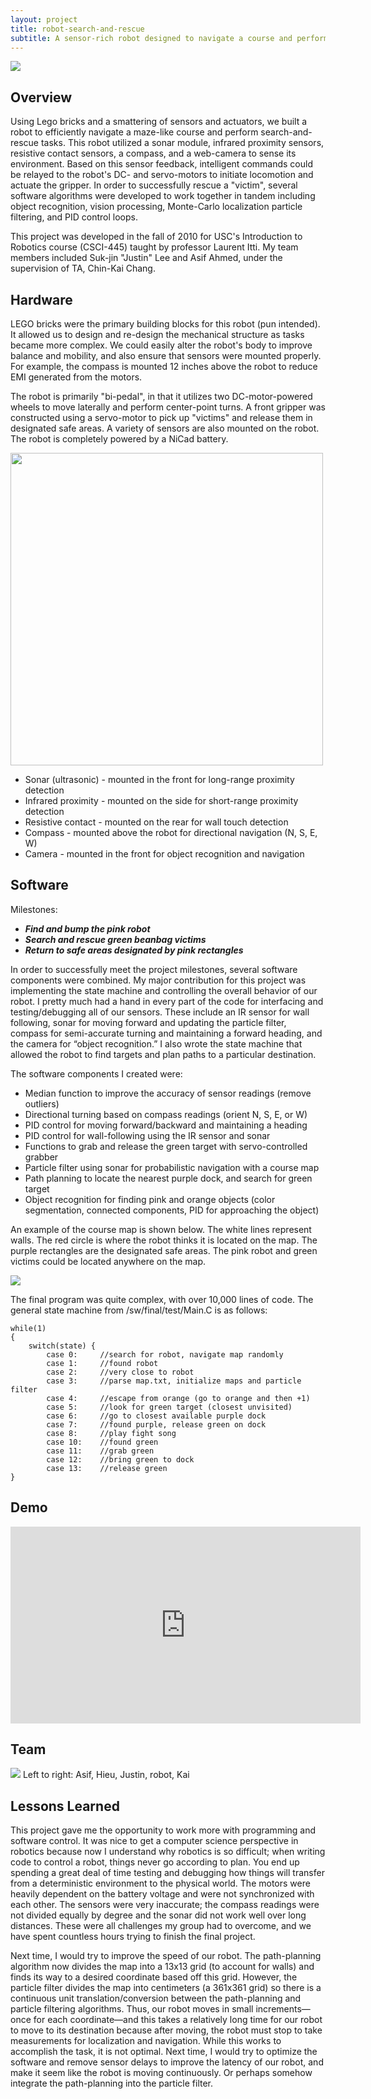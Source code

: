 ```yaml
---
layout: project
title: robot-search-and-rescue
subtitle: A sensor-rich robot designed to navigate a course and perform search-and-rescue tasks.
---
```


<img src="http://niftyhedgehog.com/robot-search-and-rescue/images/robot_closed.jpg">

## Overview
Using Lego bricks and a smattering of sensors and actuators, we built a robot to efficiently navigate a maze-like course and perform search-and-rescue tasks. This robot utilized a sonar module, infrared proximity sensors, resistive contact sensors, a compass, and a web-camera to sense its environment. Based on this sensor feedback, intelligent commands could be relayed to the robot's DC- and servo-motors to initiate locomotion and actuate the gripper. In order to successfully rescue a "victim", several software algorithms were developed to work together in tandem including object recognition, vision processing, Monte-Carlo localization particle filtering, and PID control loops.

This project was developed in the fall of 2010 for USC's Introduction to Robotics course (CSCI-445) taught by professor Laurent Itti. My team members included Suk-jin "Justin" Lee and Asif Ahmed, under the supervision of TA, Chin-Kai Chang.

## Hardware
LEGO bricks were the primary building blocks for this robot (pun intended). It allowed us to design and re-design the mechanical structure as tasks became more complex. We could easily alter the robot's body to improve balance and mobility, and also ensure that sensors were mounted properly. For example, the compass is mounted 12 inches above the robot to reduce EMI generated from the motors. 

The robot is primarily "bi-pedal", in that it utilizes two DC-motor-powered wheels to move laterally and perform center-point turns. A front gripper was constructed using a servo-motor to pick up "victims" and release them in designated safe areas. A variety of sensors are also mounted on the robot. The robot is completely powered by a NiCad battery.

<img src="http://niftyhedgehog.com/robot-search-and-rescue/images/robot.jpg" height="500">

* Sonar (ultrasonic) - mounted in the front for long-range proximity detection
* Infrared proximity - mounted on the side for short-range proximity detection
* Resistive contact - mounted on the rear for wall touch detection
* Compass - mounted above the robot for directional navigation (N, S, E, W)
* Camera - mounted in the front for object recognition and navigation

## Software
Milestones:

* ***Find and bump the pink robot***
* ***Search and rescue green beanbag victims***
* ***Return to safe areas designated by pink rectangles***

In order to successfully meet the project milestones, several software components were combined. My major contribution for this project was implementing the state machine and controlling the overall behavior of our robot. I pretty much had a hand in every part of the code for interfacing and testing/debugging all of our sensors. These include an IR sensor for wall following, sonar for moving forward and updating the particle filter, compass for semi-accurate turning and maintaining a forward heading, and the camera for “object recognition.” I also wrote the state machine that allowed the robot to find targets and plan paths to a particular destination.

The software components I created were:

* Median function to improve the accuracy of sensor readings (remove outliers)
* Directional turning based on compass readings (orient N, S, E, or W)
* PID control for moving forward/backward and maintaining a heading
* PID control for wall-following using the IR sensor and sonar
* Functions to grab and release the green target with servo-controlled grabber
* Particle filter using sonar for probabilistic navigation with a course map
* Path planning to locate the nearest purple dock, and search for green target
* Object recognition for finding pink and orange objects (color segmentation, connected components, PID for approaching the object)

An example of the course map is shown below. The white lines represent walls. The red circle is where the robot thinks it is located on the map. The purple rectangles are the designated safe areas. The pink robot and green victims could be located anywhere on the map.

<img src="http://niftyhedgehog.com/robot-search-and-rescue/images/map.png">

The final program was quite complex, with over 10,000 lines of code. The general state machine from /sw/final/test/Main.C is as follows:

```
while(1)
{
	switch(state) {
		case 0:		//search for robot, navigate map randomly
		case 1:		//found robot
		case 2:		//very close to robot
		case 3:		//parse map.txt, initialize maps and particle filter
		case 4:		//escape from orange (go to orange and then +1)
		case 5: 	//look for green target (closest unvisited)
		case 6: 	//go to closest available purple dock
		case 7: 	//found purple, release green on dock
		case 8:		//play fight song
		case 10:	//found green
		case 11:	//grab green
		case 12:	//bring green to dock
		case 13:	//release green
}	
```

## Demo
<iframe width="560" height="315" src="https://www.youtube.com/embed/rGxbRecGTwc" frameborder="0" allowfullscreen></iframe>

## Team
<img src="http://niftyhedgehog.com/robot-search-and-rescue/images/team5.jpg">
Left to right: Asif, Hieu, Justin, robot, Kai

## Lessons Learned
This project gave me the opportunity to work more with programming and software control. It was nice to get a computer science perspective in robotics because now I understand why robotics is so difficult; when writing code to control a robot, things never go according to plan. You end up spending a great deal of time testing and debugging how things will transfer from a deterministic environment to the physical world. The motors were heavily dependent on the battery voltage and were not synchronized with each other. The sensors were very inaccurate; the compass readings were not divided equally by degree and the sonar did not work well over long distances. These were all challenges my group had to overcome, and we have spent countless hours trying to finish the final project.  

Next time, I would try to improve the speed of our robot. The path-planning algorithm now divides the map into a 13x13 grid (to account for walls) and finds its way to a desired coordinate based off this grid. However, the particle filter divides the map into centimeters (a 361x361 grid) so there is a continuous unit translation/conversion between the path-planning and particle filtering algorithms. Thus, our robot moves in small increments—once for each coordinate—and this takes a relatively long time for our robot to move to its destination because after moving, the robot must stop to take measurements for localization and navigation. While this works to accomplish the task, it is not optimal. Next time, I would try to optimize the software and remove sensor delays to improve the latency of our robot, and make it seem like the robot is moving continuously. Or perhaps somehow integrate the path-planning into the particle filter.
 